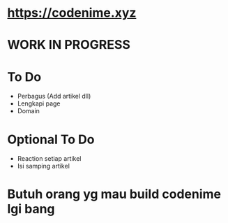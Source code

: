 # https://codenime.xyz
# WORK IN PROGRESS

# To Do

- Perbagus (Add artikel dll)
- Lengkapi page
- Domain

# Optional To Do 
- Reaction setiap artikel
- Isi samping artikel 

# Butuh orang yg mau build codenime lgi bang
